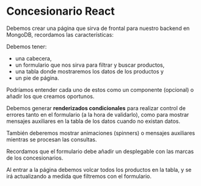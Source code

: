 # Concesionario React

Debemos crear una página que sirva de frontal para nuestro backend en MongoDB, recordamos las características:

Debemos tener:
* una cabecera,
* un formulario que nos sirva para filtrar y buscar productos,
* una tabla donde mostraremos los datos de los productos y 
* un pie de página.

Podríamos entender cada uno de estos como un componente (opcional) o añadir los que creamos oportunos.

Debemos generar **renderizados condicionales** para realizar control de errores tanto en el formulario (a la hora de validarlo), como para mostrar mensajes auxiliares en la tabla de los datos cuando no existan datos.

También deberemos mostrar animaciones (spinners) o mensajes auxiliares mientras se procesan las consultas.

​Recordamos que el formulario debe añadir un desplegable con las marcas de los concesionarios.

Al entrar a la página debemos volcar todos los productos en la tabla, y se irá actualizando a medida que filtremos con el formulario.

